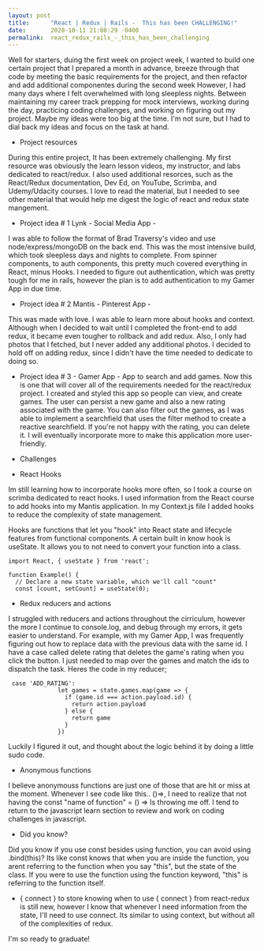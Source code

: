 ```yaml
---
layout: post
title:      "React | Redux | Rails -  This has been CHALLENGING!"
date:       2020-10-11 21:08:29 -0400
permalink:  react_redux_rails_-_this_has_been_challenging
---
```



Well for starters, duing the first week on project week, I wanted to build one certain project that I prepared a month in advance, breeze through that code by meeting the basic requirements for the project, and then refactor and add additional componentes during the second week  However, I had many days where I felt overwhelmed with long sleepless nights.  Between maintaining my career track prepping for mock interviews, working during the day, practicing coding challenges, and working on figuring out my project.  Maybe my ideas were too big at the time.  I'm not sure, but I had to dial back my ideas and focus on the task at hand.

- Project resources

During this entire project, It has been extremely challenging.  My first resource was obviously the learn lesson videos, my instructor, and labs dedicated to react/redux.  I  also used additional resorces, such as the React/Redux documentation, Dev Ed, on YouTube, Scrimba, and Udemy/Udacity courses.  I love to read the material, but I needed to see other material that would help me digest the logic of react and redux state mangement.


- Project idea # 1
Lynk - Social Media App - [](https://github.com/rshield1/lynk)

I was able to follow the format of Brad Traversy's video and use node/express/mongoDB on the back end.  This was the most intensive build, which took sleepless days and nights to complete.  From spinner components, to auth components, this pretty much covered everything in React, minus Hooks.  I needed to figure out authentication, which was pretty tough for me in rails, however the plan is to add authentication to my Gamer App in due time.

- Project idea # 2
Mantis - Pinterest App - [](https://github.com/rshield1/mantis-frontend)

This was made with love. I was able to learn more about hooks and context.  Although when I decided to wait until I completed the front-end to add redux, it became even tougher to rollback and add redux.  Also, I only had photos that I fetched, but I never added any additional photos.  I decided to hold off on adding redux, since I didn't have the time needed to dedicate to doing so.

- Project idea # 3 - [](https://github.com/rshield1/Gamer)
Gamer App - App to search and add games.  Now this is one that will cover all of the requirements needed  for the react/redux project.  I created and styled this app so people can view, and create games.  The user can persist a new game and also a new rating associated with the game.  You can also filter out the games, as I was able to implement a searchfield that uses the filter method to create a reactive searchfield. If you're not happy with the rating, you can delete it.  I will eventually incorporate more to make this application more user-friendly.

- Challenges

- React Hooks

Im still learning how to incorporate hooks more often, so I took a course on scrimba dedicated to react hooks.  I used information from the React course to add hooks into my Mantis application.  In my Context.js file I added hooks to reduce the complexity of state management.  

Hooks are functions that let you "hook" into React state and lifecycle features from functional components.  A certain built in know hook is useState.  It allows you to not need to convert your function into a class.

```
import React, { useState } from 'react';

function Example() {
  // Declare a new state variable, which we'll call "count"
  const [count, setCount] = useState(0);
```

- Redux reducers and actions

I struggled with reducers and actions throughout the cirriculum, however the more I continue to console.log, and debug through my errors, it gets easier to understand.  For example, with my Gamer App, I was frequently figuring out how to replace data with the previous data with the same id.  I have a case called delete rating that deletes the game's rating when you click the button.  I just needed to map over the games and match the ids to dispatch the task.  Heres the code in my reducer;
```
 case 'ADD_RATING':
              let games = state.games.map(game => {
                if (game.id === action.payload.id) {
                  return action.payload
                } else {
                  return game
                }
              })
```

Luckily I figured it out, and thought about the logic behind it by doing a little sudo code.

- Anonymous functions

I believe anonymouss functions are just one of those that are hit or miss at the moment.  Whenever I see code like this.. ()=>, I need to realize that not having the const "name of function" = () => Is throwing me off.  I tend to return to the javascript learn section to review and work on coding challenges in javascript.

- Did you know?

Did you know if you use const besides using function, you can avoid using .bind(this)?  Its like const knows that when you are inside the function, you arent referring to the function when you say "this", but the state of the class.  If you were to use the function using the function keyword, "this" is referring to the function itself.

- { connect } to store
knowing when to use { connect } from react-redux is still new, however I know that whenever I need information from the state, I'll need to use connect.  Its similar to using context, but without all of the complexities of redux.


I'm so ready to graduate!
